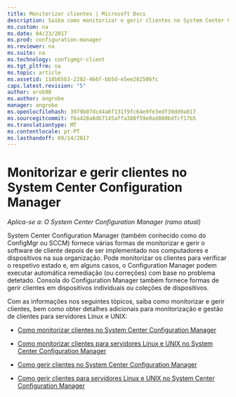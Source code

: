 ```yaml
---
title: Monitorizar clientes | Microsoft Docs
description: Saiba como monitorizar e gerir clientes no System Center Configuration Manager.
ms.custom: na
ms.date: 04/23/2017
ms.prod: configuration-manager
ms.reviewer: na
ms.suite: na
ms.technology: configmgr-client
ms.tgt_pltfrm: na
ms.topic: article
ms.assetid: 110b65b3-2202-466f-bb5d-e5ee282506fc
caps.latest.revision: "5"
author: arob98
ms.author: angrobe
manager: angrobe
ms.openlocfilehash: 3979b07dcd4a8f131f9fc64e9fe3edf39dd9a017
ms.sourcegitcommit: f6a428a8db7145affa388f59e0ad880bdfcf17b5
ms.translationtype: MT
ms.contentlocale: pt-PT
ms.lasthandoff: 09/14/2017
---
```

# <a name="monitor-and-manage-clients-in-system-center-configuration-manager"></a>Monitorizar e gerir clientes no System Center Configuration Manager

*Aplica-se a: O System Center Configuration Manager (ramo atual)*

System Center Configuration Manager (também conhecido como do ConfigMgr ou SCCM) fornece várias formas de monitorizar e gerir o software de cliente depois de ser implementado nos computadores e dispositivos na sua organização.  Pode monitorizar os clientes para verificar o respetivo estado e, em alguns casos, o Configuration Manager podem executar automática remediação (ou correções) com base no problema detetado. Consola do Configuration Manager também fornece formas de gerir clientes em dispositivos individuais ou coleções de dispositivos.  

 Com as informações nos seguintes tópicos, saiba como monitorizar e gerir clientes, bem como obter detalhes adicionais para monitorização e gestão de clientes para servidores Linux e UNIX:  

-   [Como monitorizar clientes no System Center Configuration Manager](../../../core/clients/manage/monitor-clients.md)  

-   [Como monitorizar clientes para servidores Linux e UNIX no System Center Configuration Manager](../../../core/clients/manage/monitor-clients-for-linux-and-unix-servers.md)  

-   [Como gerir clientes no System Center Configuration Manager](../../../core/clients/manage/manage-clients.md)  

-   [Como gerir clientes para servidores Linux e UNIX no System Center Configuration Manager](../../../core/clients/manage/manage-clients-for-linux-and-unix-servers.md)  

